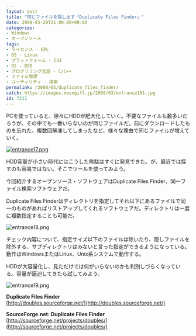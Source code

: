 ```yaml
---
layout: post
title: "同じファイルを探し出す「Duplicate Files Finder」"
date: 2008-05-28T21:00:00+09:00
categories:
- Windows
- オープンソース
tags: 
- ライセンス - GPL
- OS - Linux
- プラットフォーム - CUI
- OS - BSD
- プログラミング言語 - C/C++
- ファイル管理
- ユーティリティ - 検索
permalink: /2008/05/duplicate_files_finder/
catch: https://images.moongift.jp/2008/03/entrance181.jpg
id: 7211
---
```

PCを使っていると、徐々にHDDが肥大化していく。不要なファイルも数多いだろうが、その中でも一番いらないのが同じファイルだ。前にダウンロードしたものを忘れた、複数回解凍してしまったなど、様々な理由で同じファイルが増えていく。   
  
[![entrance17.png](https://images.moongift.jp/2008/03/entrance17-tm.jpg)](https://images.moongift.jp/2008/03/entrance17.jpg)  
  
HDD容量が小さい時代にはこうした無駄はすぐに発見できた。が、最近では探すのも容易ではない。そこでツールを使ってみよう。   
  
今回紹介するオープンソース・ソフトウェアはDuplicate Files Finder、同一ファイル検索ソフトウェアだ。   
  
<!--more-->  
  
Duplicate Files Finderはディレクトリを指定してそれ以下にあるファイルで同一のものがあればリストアップしてくれるソフトウェアだ。ディレクトリは一度に複数指定することも可能だ。   
  
 ![entrance18.png](https://images.moongift.jp/2008/03/entrance181.jpg)  
  
チェック内容について、指定サイズ以下のファイルは除いたり、隠しファイルを除外する、サブディレクトリはみないと言った指定ができるようになっている。動作はWindowsまたはLinux、Unix系システムで動作する。   
  
HDDが大容量化し、見ただけでは何がいらないのかも判別しづらくなっている。容量が逼迫してきたら試してみよう。   
  
 ![entrance19.png](https://images.moongift.jp/2008/03/entrance191.jpg)  
  
**Duplicate Files Finder**  
[http://doubles.sourceforge.net/](http://doubles.sourceforge.net/)  
  
**SourceForge.net: Duplicate Files Finder**  
[http://sourceforge.net/projects/doubles/](http://sourceforge.net/projects/doubles/)

